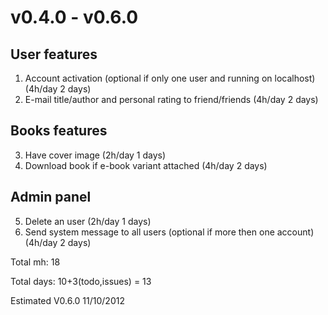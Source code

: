 v0.4.0 - v0.6.0 
===============

User features
--------

1. Account activation (optional if only one user and running on localhost) (4h/day 2 days)
2. E-mail title/author and personal rating to friend/friends (4h/day 2 days) 

Books features
--------

3. Have cover image (2h/day 1 days)
4. Download book if e-book variant attached (4h/day 2 days) 

Admin panel
--------

5. Delete an user (2h/day 1 days)
6. Send system message to all users (optional if more then one account) (4h/day 2 days)

Total mh:   18

Total days: 10+3(todo,issues) = 13

Estimated V0.6.0 11/10/2012